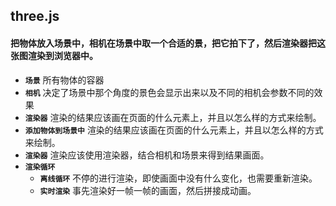 ## three.js
#### 把物体放入场景中，相机在场景中取一个合适的景，把它拍下了，然后渲染器把这张图渲染到浏览器中。
* __`场景`__ 所有物体的容器
* __`相机`__ 决定了场景中那个角度的景色会显示出来以及不同的相机会参数不同的效果
* __`渲染器`__ 渲染的结果应该画在页面的什么元素上，并且以怎么样的方式来绘制。
* __`添加物体到场景中`__ 渲染的结果应该画在页面的什么元素上，并且以怎么样的方式来绘制。
* __`渲染器`__ 渲染应该使用渲染器，结合相机和场景来得到结果画面。
* __`渲染循环`__
  * __`离线循环`__ 不停的进行渲染，即使画面中没有什么变化，也需要重新渲染。
  * __`实时渲染`__ 事先渲染好一帧一帧的画面，然后拼接成动画。


